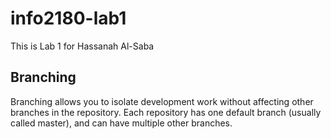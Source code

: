 # info2180-lab1 
This is Lab 1 for Hassanah Al-Saba

## Branching
Branching allows you to isolate development work without
affecting other branches in the repository. Each repository
has one default branch (usually called master), and can have 
multiple other branches.